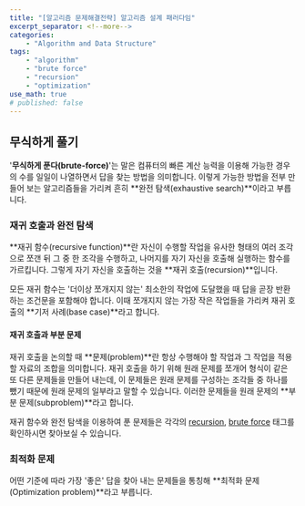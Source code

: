 ```yaml
---
title: "[알고리즘 문제해결전략] 알고리즘 설계 패러다임"
excerpt_separator: <!--more-->
categories: 
    - "Algorithm and Data Structure"
tags: 
    - "algorithm"
    - "brute force"
    - "recursion"
    - "optimization"
use_math: true
# published: false
---
```

## 무식하게 풀기
'**무식하게 푼다(brute-force)**'는 말은 컴퓨터의 빠른 계산 능력을 이용해 가능한 경우의 수를 일일이 나열하면서 답을 찾는 방법을 의미합니다. 이렇게 가능한 방법을 전부 만들어 보는 알고리즘들을 가리켜 흔히 **완전 탐색(exhaustive search)**이라고 부릅니다. 

### 재귀 호출과 완전 탐색
**재귀 함수(recursive function)**란 자신이 수행할 작업을 유사한 형태의 여러 조각으로 쪼갠 뒤 그 중 한 조각을 수행하고, 나머지를 자기 자신을 호출해 실행하는 함수를 가르킵니다. 그렇게 자기 자신을 호출하는 것을 **재귀 호출(recursion)**입니다.  

모든 재귀 함수는 '더이상 쪼개지지 않는' 최소한의 작업에 도달했을 때 답을 곧장 반환하는 조건문을 포함해야 합니다. 이때 쪼개지지 않는 가장 작은 작업들을 가리켜 재귀 호출의 **기저 사례(base case)**라고 합니다.  

#### 재귀 호출과 부분 문제
재귀 호출을 논의할 때 **문제(problem)**란 항상 수행해야 할 작업과 그 작업을 적용할 자료의 조합을 의미합니다. 재귀 호출을 하기 위해 원래 문제를 쪼개어 형식이 같은 또 다른 문제들을 만들어 내는데, 이 문제들은 원래 문제를 구성하는 조각들 중 하나를 뺐기 때문에 원래 문제의 일부라고 말할 수 있습니다. 이러한 문제들을 원래 문제의 **부분 문제(subproblem)**라고 합니다.  

재귀 함수와 완전 탐색을 이용하여 푼 문제들은 각각의 [recursion](https://kimeunh3.github.io/tags/#recursion), [brute force](https://kimeunh3.github.io/tags/#brute-force) 태그를 확인하시면 찾아보실 수 있습니다.  

### 최적화 문제  
어떤 기준에 따라 가장 '좋은' 답을 찾아 내는 문제들을 통칭해 **최적화 문제(Optimization problem)**라고 부릅니다.